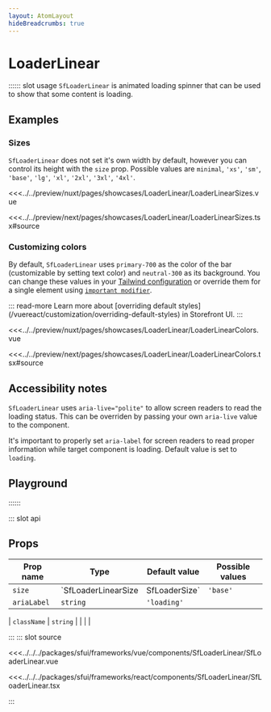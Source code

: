 ```yaml
---
layout: AtomLayout
hideBreadcrumbs: true
---
```

# LoaderLinear

:::::: slot usage
`SfLoaderLinear` is animated loading spinner that can be used to show that some content is loading.

## Examples

### Sizes

`SfLoaderLinear` does not set it's own width by default, however you can control its height with the `size` prop. Possible values are `minimal`, `'xs'`, `'sm'`, `'base'`, `'lg'`, `'xl'`, `'2xl'`, `'3xl'`, `'4xl'`.

<Showcase showcase-name="LoaderLinear/LoaderLinearSizes" style="min-height:300px">

<!-- vue -->
<<<../../preview/nuxt/pages/showcases/LoaderLinear/LoaderLinearSizes.vue
<!-- end vue -->
<!-- react -->
<<<../../preview/next/pages/showcases/LoaderLinear/LoaderLinearSizes.tsx#source
<!-- end react -->

</Showcase>

### Customizing colors

By default, `SfLoaderLinear` uses `primary-700` as the color of the bar (customizable by setting text color) and `neutral-300` as its background. You can change these values in your [Tailwind configuration](https://tailwindcss.com/docs/configuration#theme) or override them for a single element using [`important modifier`](https://tailwindcss.com/docs/configuration#important-modifier).

::: read-more
Learn more about [overriding default styles](/<!-- vue -->vue<!-- end vue --><!-- react -->react<!-- end react -->/customization/overriding-default-styles) in Storefront UI.
:::


<Showcase showcase-name="LoaderLinear/LoaderLinearColors">

<!-- vue -->
<<<../../preview/nuxt/pages/showcases/LoaderLinear/LoaderLinearColors.vue
<!-- end vue -->
<!-- react -->
<<<../../preview/next/pages/showcases/LoaderLinear/LoaderLinearColors.tsx#source
<!-- end react -->

</Showcase>

## Accessibility notes

`SfLoaderLinear` uses `aria-live="polite"` to allow screen readers to read the loading status. This can be overriden by passing your own `aria-live` value to the component.

It's important to properly set `aria-label` for screen readers to read proper information while target component is loading. Default value is set to `loading`.

## Playground

<Generate />
::::::

::: slot api

## Props

| Prop name             | Type                       | Default value                 | Possible values                      |
|-----------------------|----------------------------|-------------------------------|--------------------------------------|
| `size`                |      `SfLoaderLinearSize | SfLoaderSize`        | `'base'`           |  `'minimal'`,`'xs'`,`'sm'`,`'base'`,`'lg'`,`'xl'`,`'2xl'`,`'3xl'`,`'4xl'` |
| `ariaLabel`    |      `string`                | `'loading'`                     |                                      |
<!-- react -->
| `className`             |  `string`                    |               |                                  |            |
<!-- end react -->
:::
::: slot source
<!-- vue -->
<<<../../../packages/sfui/frameworks/vue/components/SfLoaderLinear/SfLoaderLinear.vue
<!-- end vue -->
<!-- react -->
<<<../../../packages/sfui/frameworks/react/components/SfLoaderLinear/SfLoaderLinear.tsx
<!-- end react -->
:::
